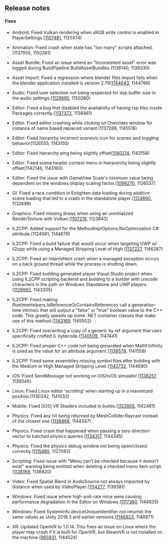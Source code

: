 ## Release notes

#### Fixes

-   Android: Fixed Vulkan rendering when sRGB write control is enabled in PlayerSettings.([1107481](https://issuetracker.unity3d.com/issues/investingating-android-vulkan-crash-or-black-screen-if-linear-color-space-is-used-and-srgb-write-mode-is-enabled), 1125474)

-   Animation: Fixed crash when state has \"too many\" scripts attached.(1137055, 1150381)

-   Asset Bundle: Fixed an issue where an \"Inconsistent asset\" error was logged during BuildPipeline.BuildAssetBundles.(1138140, 1139330)

-   Asset Import: Fixed a regression where blender files import fails when the blender application installed is version 2.79([1144643](https://issuetracker.unity3d.com/issues/editor-throws-error-when-importing-native-blend-file-imported-file-is-not-recognized), 1144766)

-   Audio: Fixed user selection not being respected for dsp buffer size in the audio settings.([1129895](https://issuetracker.unity3d.com/issues/audio-dsp-buffer-size-sets-to-best-performance-when-pressing-trying-to-set-to-default), 1150380)

-   Editor: Fixed a bug that disabled the availability of having rsp files inside Packages correctly.([1137372](https://issuetracker.unity3d.com/issues/csc-dot-rsp-files-generate-invalid-assetdatabase-path-warning-messages-if-placed-in-the-package-folder), 1138461)

-   Editor: Fixed editor crashing while clicking on Overrides window for instance of name based replaced variant.(1137288, 1145518)

-   Editor: Fixed hierarchy incorrect scenevis icon for scenes and toggling behavior(1126555, 1143155)

-   Editor: Fixed hierarchy ping being slightly offset([1140214](https://issuetracker.unity3d.com/issues/hierarchy-ping-effect-rendering-is-offset), 1143158)

-   Editor: Fixed scene header context menu in hierararchy being slightly offset(1142146, 1143160)

-   Editor: Fixed the issue with GameView Scale\'s minimum value being dependent on the windows display scaling factor.([1099270](https://issuetracker.unity3d.com/issues/gameview-defaults-to-1-dot-25x-scale-on-windows), 1126537)

-   GI: Fixed a race condition in Enlighten data loading during additive scene loading that led to a crash in the standalone player.([1124660](https://issuetracker.unity3d.com/issues/realtime-gi-toggling-between-additively-loaded-scenes-quickly-leads-to-a-crash), 1132699)

-   Graphics: Fixed missing draws when using an uninitialized RenderTexture with Vulkan.([1107219](https://issuetracker.unity3d.com/issues/android-vulkan-raw-image-with-render-texture-causes-ui-elements-to-become-invisible-on-vulkan), 1123843)

-   IL2CPP: Added support for the MethodImplOptions.NoOptimization C# attribute.(1124061, 1144679)

-   IL2CPP: Fixed a build failure that would occur when targeting UWP w/ il2cpp while using a Managed Stripping Level of High.([1137227](https://issuetracker.unity3d.com/issues/uwp-il2cpp-build-fails-when-manage-stripping-level-is-set-to-high), 1146287)

-   IL2CPP: Fixed an intermittent crash when a managed exception occurs on a back ground thread while the process is shutting down.

-   IL2CPP: Fixed building generated player Visual Studio project when using IL2CPP scripting backend and building to a builder with unicode characters in the path on Windows Standalone and UWP players.([1129992](https://issuetracker.unity3d.com/issues/uwp-build-fails-when-the-project-folder-name-has-non-ascii-character), 1143205)

-   IL2CPP: Fixed making RuntimeHelpers.IsReferenceOrContainsReferences call a generation-time intrinsic that will output a \"false\" or \"true\" boolean value to the C++ code. This greatly speeds up some .NET container classes that make use of this method.([1143169](https://issuetracker.unity3d.com/issues/ios-standard-collections-make-an-unnecessary-call-to-a-slow-isreferenceorcontainsreferences), 1145502)

-   IL2CPP: Fixed overwriting a copy of a generic by ref argument that uses specifically crafted IL bytecode.([1140509](https://issuetracker.unity3d.com/issues/il2cpp-ref-parameters-in-generic-functions-are-overridden), 1147441)

-   IL2CPP: Fixed proper C++ code not being generated when Mathf.Infinity is used as the value for an attribute argument.([1139579](https://issuetracker.unity3d.com/issues/using-mathf-dot-infinity-in-attribute-throws-an-il2cpp-error-when-building-apk-for-android-using-il2cpp-backend), 1141559)

-   IL2CPP: Fixed some assemblies missing symbol files after building with the Medium or High Managed Stripping Level.([1142732](https://issuetracker.unity3d.com/issues/debugging-symbols-disappear-when-managed-stripping-level-is-set-to-medium-high-normal-or-agressive), 1144690)

-   iOS: Fixed SendMessage not working on iOS/tvOS simulator.([1138257](https://issuetracker.unity3d.com/issues/ios-unitysendmessage-is-not-working-on-simulator-when-trying-to-login-to-facebooksdk), 1139346)

-   Linux: Fixed Linux editor \'scrolling\' when starting up in a maximized position.(1130242, 1141032)

-   Mobile: Fixed \[iOS\] VR Shaders included in builds.([1123955](https://issuetracker.unity3d.com/issues/ios-vr-shaders-included-in-builds), 1142461)

-   Physics: Fixed any hit being returned by MeshCollider.Raycast instead of the closest one.([1136868](https://issuetracker.unity3d.com/issues/raycasts-hit-the-second-layer-of-the-mesh-collider-when-the-first-layer-is-thin), 1144347)

-   Physics: Fixed crash that happened when passing a zero direction vector to batched physics queries.([1134317](https://issuetracker.unity3d.com/issues/unity-crashes-when-using-c-number-batched-raycast-requests-containing-invalid-direction-data-00-0), 1144345)

-   Physics: Fixed the physics debug window not being open/closed correctly.([1115985](https://issuetracker.unity3d.com/issues/physics-debug-overlay-panel-gets-duplicated-in-scene-view-when-window-next-to-physics-debug-window-is-repositioned), 1127093)

-   Scripting: Fixed issue with \"Menu can\'t be checked because it doesn\'t exist\" warning being emitted when deleting a checked menu item script.([1136169](https://issuetracker.unity3d.com/issues/deleting-script-of-a-checked-menuitem-results-in-cant-be-checked-because-it-doesnt-exist-error), 1136820)

-   Video: Fixed Spatial Blend in AudioSource not always impacted by distance when used by VideoPlayer.([1114277](https://issuetracker.unity3d.com/issues/video-when-audio-output-mode-is-set-to-audio-source-audio-is-very-silent), 1139381)

-   Windows: Fixed issue where high-poll-rate mice were causing performance degradation in the Editor on Windows.([1117360](https://issuetracker.unity3d.com/issues/input-polling-rates-drastically-decreases-editor-performance), 1144635)

-   Windows: Fixed SystemInfo.deviceUniqueIdentifier not returnin the same values as Unity 2018.3 and earlier versions.([1146923](https://issuetracker.unity3d.com/issues/systeminfo-dot-deviceuniqueidentifier-returns-different-results-in-2019-dot-1), 1146971)

-   XR: Updated OpenVR to 1.0.14. This fixes an issue on Linux where the player may crash if it is built for OpenVR, but SteamVR is not installed on the machine.([985931](https://issuetracker.unity3d.com/issues/linux-crash-in-dl-find-dso-for-object-when-entering-play-mode-with-vr-support-enabled), 1144524)
